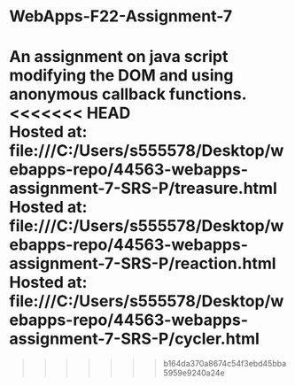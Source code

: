 # WebApps-F22-Assignment-7
An assignment on java script modifying the DOM and using anonymous callback functions.
<<<<<<< HEAD
<br>
Hosted at: file:///C:/Users/s555578/Desktop/webapps-repo/44563-webapps-assignment-7-SRS-P/treasure.html
<br>
Hosted at: file:///C:/Users/s555578/Desktop/webapps-repo/44563-webapps-assignment-7-SRS-P/reaction.html
<br>
Hosted at: file:///C:/Users/s555578/Desktop/webapps-repo/44563-webapps-assignment-7-SRS-P/cycler.html
=======
>>>>>>> b164da370a8674c54f3ebd45bba5959e9240a24e
